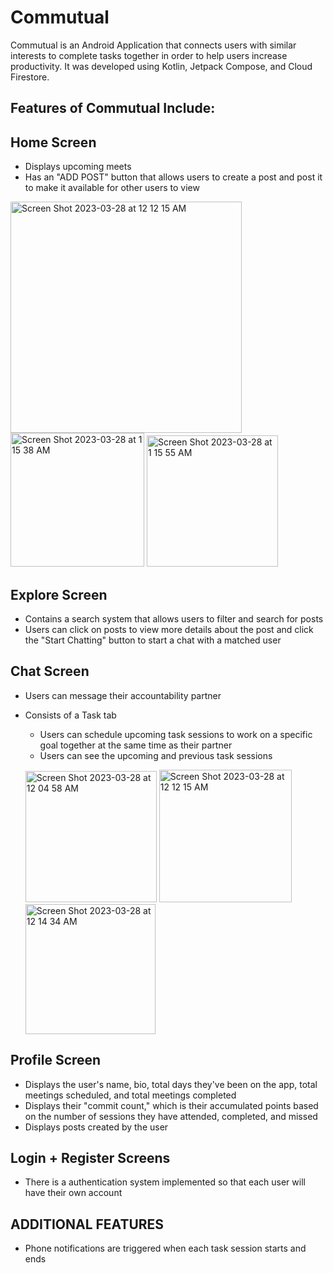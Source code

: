 # Commutual
Commutual is an Android Application that connects users with similar interests to complete tasks together in order to help users increase productivity. It was developed using Kotlin, Jetpack Compose, and Cloud Firestore.

Features of Commutual Include:
------------------------------

Home Screen 
------------------------------
- Displays upcoming meets
- Has an "ADD POST" button that allows users to create a post and post it to make it available for other users to view

<img width="370" alt="Screen Shot 2023-03-28 at 12 12 15 AM" src="https://user-images.githubusercontent.com/98489847/228135441-9be3c5bd-a966-4ef0-9d04-e1b5c479b6a2.png">  <img width="214" alt="Screen Shot 2023-03-28 at 1 15 38 AM" src="https://user-images.githubusercontent.com/98489847/228135206-49ff4c39-6879-4fad-9269-4318a7ed6b2e.png"> <img width="210" alt="Screen Shot 2023-03-28 at 1 15 55 AM" src="https://user-images.githubusercontent.com/98489847/228135231-1c3e2c7f-c80f-42b8-9b4b-60e3a97595c8.png">


Explore Screen
------------------------------
- Contains a search system that allows users to filter and search for posts
- Users can click on posts to view more details about the post and click the "Start Chatting" button to start a chat with a matched user

Chat Screen
------------------------------
- Users can message their accountability partner
- Consists of a Task tab
     - Users can schedule upcoming task sessions to work on a specific goal together at the same time as their partner
     - Users can see the upcoming and previous task sessions
     
     <img width="210" alt="Screen Shot 2023-03-28 at 12 04 58 AM" src="https://user-images.githubusercontent.com/98489847/228125734-041e1ba1-b596-4135-ac7e-ac2dafac9705.png"> <img width="212"  alt="Screen Shot 2023-03-28 at 12 12 15 AM" src="https://user-images.githubusercontent.com/98489847/228126293-3ff18715-c2a5-431b-a982-d4c0b9644e73.png">
     <img width="208" alt="Screen Shot 2023-03-28 at 12 14 34 AM" src="https://user-images.githubusercontent.com/98489847/228126578-c457c422-a96b-4511-a43f-ffe12162f6c9.png">

     
Profile Screen
------------------------------
- Displays the user's name, bio, total days they've been on the app, total meetings scheduled, and total meetings completed
- Displays their "commit count," which is their accumulated points based on the number of sessions they have attended, completed, and missed
- Displays posts created by the user

Login + Register Screens
------------------------------
- There is a authentication system implemented so that each user will have their own account

ADDITIONAL FEATURES
------------------------------
- Phone notifications are triggered when each task session starts and ends

